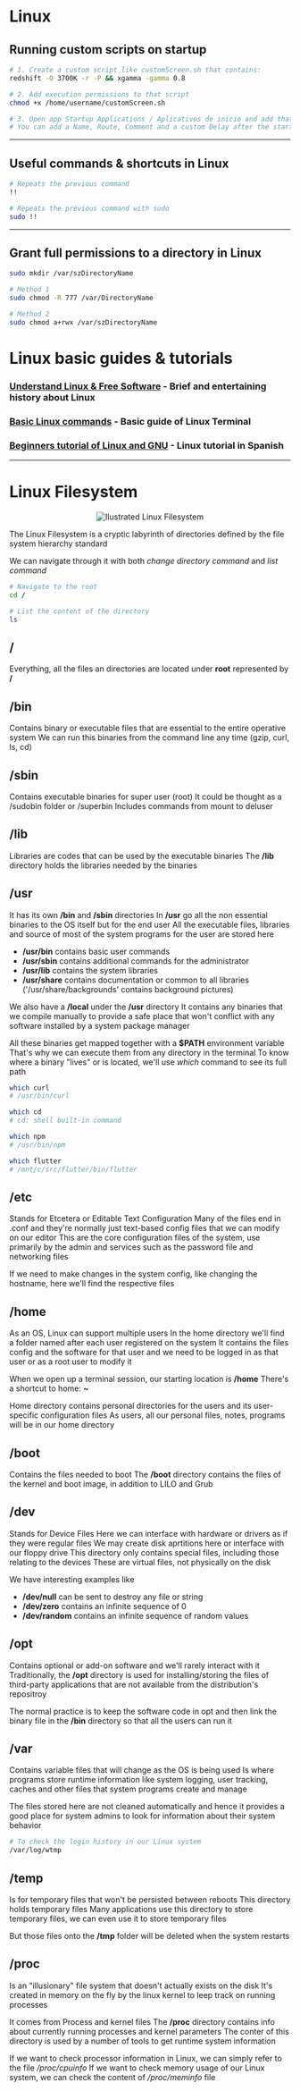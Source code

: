 # Linux

## Running custom scripts on startup
```sh
# 1. Create a custom script like customScreen.sh that contains:
redshift -O 3700K -r -P && xgamma -gamma 0.8

# 2. Add execution permissions to that script
chmod +x /home/username/customScreen.sh

# 3. Open app Startup Applications / Aplicativos de inicio and add that route to our custom script, that's it!
# You can add a Name, Route, Comment and a custom Delay after the startup
```

---

## Useful commands & shortcuts in Linux
```sh
# Repeats the previous command
!!

# Repeats the previous command with sudo
sudo !!
```

---

## Grant full permissions to a directory in Linux
```sh
sudo mkdir /var/szDirectoryName

# Method 1
sudo chmod -R 777 /var/DirectoryName

# Method 2
sudo chmod a+rwx /var/szDirectoryName
```

# Linux basic guides & tutorials
### [Understand Linux & Free Software](https://www.youtube.com/watch?v=UUJ0dFpj1-M) - Brief and entertaining history about Linux

### [Basic Linux commands](https://www.freecodecamp.org/news/basic-linux-commands-bash-tips-you-should-know/) - Basic guide of Linux Terminal

### [Beginners tutorial of Linux and GNU](https://www.youtube.com/watch?v=h1gSb9qn0Bo&list=PLpOqH6AE0tNjiU5erEwrvoTEqY36ArbCu) - Linux tutorial in Spanish

---

# Linux Filesystem

<p align="center">
        <img src="../img/linuxfilesystem.png" alt="Ilustrated Linux Filesystem">
</p>


The Linux Filesystem is a cryptic labyrinth of directories defined by the file system hierarchy standard

We can navigate through it with both *change directory command* and *list command*
```sh
# Navigate to the root
cd /

# List the content of the directory
ls
```

## /
Everything, all the files an directories are located under **root** represented by **/**

## /bin
Contains binary or executable files that are essential to the entire operative system
We can run this binaries from the command line any time (gzip, curl, ls, cd)


## /sbin
Contains executable binaries for super user (root)
It could be thought as a /sudobin folder or /superbin
Includes commands from mount to deluser


## /lib
Libraries are codes that can be used by the executable binaries
The **/lib** directory holds the libraries needed by the binaries


## /usr
It has its own **/bin** and **/sbin** directories
In **/usr** go all the non essential binaries to the OS itself but for the end user
All the executable files, libraries and source of most of the system programs for the user are stored here

- **/usr/bin** contains basic user commands
- **/usr/sbin** contains additional commands for the administrator
- **/usr/lib** contains the system libraries
- **/usr/share** contains documentation or common to all libraries ('/usr/share/backgrounds' contains background pictures)

We also have a **/local** under the **/usr** directory
It contains any binaries that we compile manually to provide a safe place that won't conflict with any software installed by a system package manager

All these binaries get mapped together with a **$PATH** environment variable
That's why we can execute them from any directory in the terminal
To know where a binary "lives" or is located, we'll use *which* command to see its full path
```sh
which curl
# /usr/bin/curl

which cd
# cd: shell built-in command

which npm
# /usr/bin/npm

which flutter
# /mnt/c/src/flutter/bin/flutter
```


## /etc
Stands for Etcetera or Editable Text Configuration
Many of the files end in .conf and they're normally just text-based config files that we can modify on our editor
This are the core configuration files of the system, use primarily by the admin and services such as the password file and networking files

If we need to make changes in the system config, like changing the hostname, here we'll find the respective files


## /home
As an OS, Linux can support multiple users
In the home directory we'll find a folder named after each user registered on the system
It contains the files config and the software for that user and we need to be logged in as that user or as a root user to modify it

When we open up a terminal session, our starting location is **/home**
There's a shortcut to home: **~**

Home directory contains personal directories for the users and its user-specific configuration files
As users, all our personal files, notes, programs will be in our home directory


## /boot
Contains the files needed to boot
The **/boot** directory contains the files of the kernel and boot image, in addition to LILO and Grub


## /dev
Stands for Device Files
Here we can interface with hardware or drivers as if they were regular files
We may create disk aprtitions here or interface with our floppy drive
This directory only contains special files, including those relating to the devices
These are virtual files, not physically on the disk

We have interesting examples like
- **/dev/null** can be sent to destroy any file or string
- **/dev/zero** contains an infinite sequence of 0
- **/dev/random** contains an infinite sequence of random values


## /opt
Contains optional or add-on software and we'll rarely interact with it
Traditionally, the **/opt** directory is used for installing/storing the files of third-party applications that are not available from the distribution's repositroy

The normal practice is to keep the software code in opt and then link the binary file in the **/bin** directory so that all the users can run it


## /var
Contains variable files that will change as the OS is being used
Is where programs store runtime information like system logging, user tracking, caches and other files that system programs create and manage

The files stored here are not cleaned automatically and hence it provides a good place for system admins to look for information about their system behavior
```sh
# To check the login history in our Linux system
/var/log/wtmp
```


## /temp
Is for temporary files that won't be persisted between reboots
This directory holds temporary files
Many applications use this directory to store temporary files, we can even use it to store temporary files

But those files onto the **/tmp** folder will be deleted when the system restarts


## /proc
Is an "illusionary" file system that doesn't actually exists on the disk
It's created in memory on the fly by the linux kernel to leep track on running processes

It comes from Process and kernel files
The **/proc** directory contains info about currently running processes and kernel parameters
The conter of this directory is used by a number of tools to get runtime system information

If we want to check processor information in Linux, we can simply refer to the file */proc/cpuinfo*
If we want to check memory usage of our Linux system, we can check the content of */proc/meminfo* file
